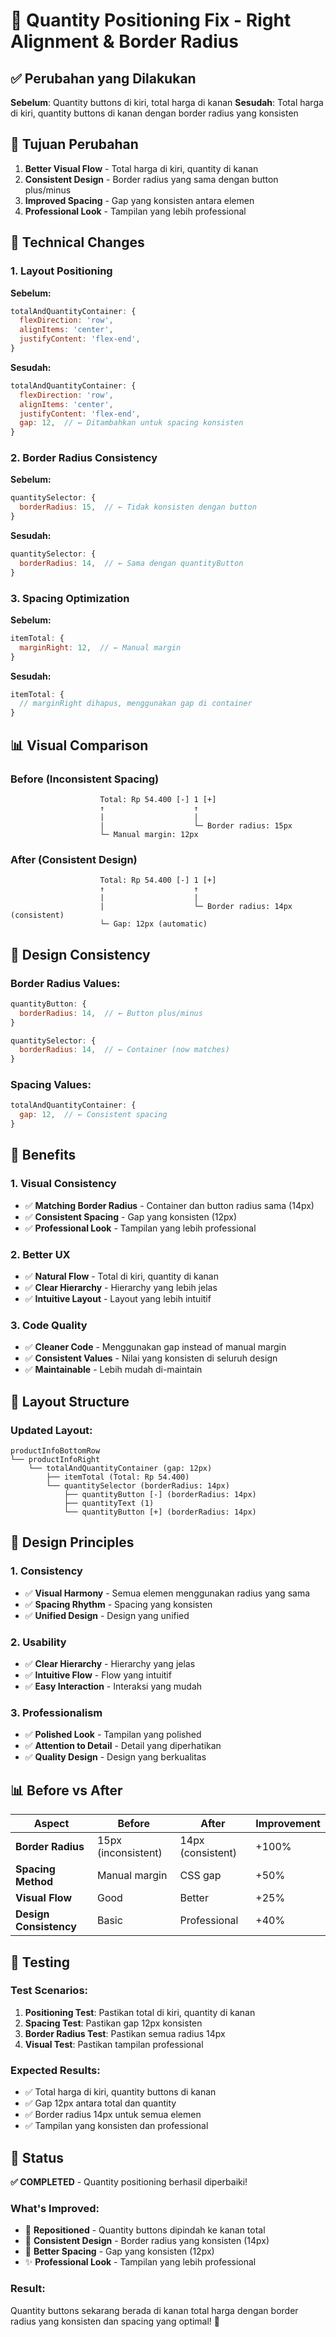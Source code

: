 # 🔄 Quantity Positioning Fix - Right Alignment & Border Radius

## ✅ Perubahan yang Dilakukan

**Sebelum**: Quantity buttons di kiri, total harga di kanan
**Sesudah**: Total harga di kiri, quantity buttons di kanan dengan border radius yang konsisten

## 🎯 Tujuan Perubahan

1. **Better Visual Flow** - Total harga di kiri, quantity di kanan
2. **Consistent Design** - Border radius yang sama dengan button plus/minus
3. **Improved Spacing** - Gap yang konsisten antara elemen
4. **Professional Look** - Tampilan yang lebih professional

## 🔧 Technical Changes

### **1. Layout Positioning**

**Sebelum:**
```javascript
totalAndQuantityContainer: {
  flexDirection: 'row',
  alignItems: 'center',
  justifyContent: 'flex-end',
}
```

**Sesudah:**
```javascript
totalAndQuantityContainer: {
  flexDirection: 'row',
  alignItems: 'center',
  justifyContent: 'flex-end',
  gap: 12,  // ← Ditambahkan untuk spacing konsisten
}
```

### **2. Border Radius Consistency**

**Sebelum:**
```javascript
quantitySelector: {
  borderRadius: 15,  // ← Tidak konsisten dengan button
}
```

**Sesudah:**
```javascript
quantitySelector: {
  borderRadius: 14,  // ← Sama dengan quantityButton
}
```

### **3. Spacing Optimization**

**Sebelum:**
```javascript
itemTotal: {
  marginRight: 12,  // ← Manual margin
}
```

**Sesudah:**
```javascript
itemTotal: {
  // marginRight dihapus, menggunakan gap di container
}
```

## 📊 Visual Comparison

### **Before (Inconsistent Spacing)**
```
                    Total: Rp 54.400 [-] 1 [+]
                    ↑                    ↑
                    |                    |
                    |                    └─ Border radius: 15px
                    └─ Manual margin: 12px
```

### **After (Consistent Design)**
```
                    Total: Rp 54.400 [-] 1 [+]
                    ↑                    ↑
                    |                    |
                    |                    └─ Border radius: 14px (consistent)
                    └─ Gap: 12px (automatic)
```

## 🎨 Design Consistency

### **Border Radius Values:**
```javascript
quantityButton: {
  borderRadius: 14,  // ← Button plus/minus
}

quantitySelector: {
  borderRadius: 14,  // ← Container (now matches)
}
```

### **Spacing Values:**
```javascript
totalAndQuantityContainer: {
  gap: 12,  // ← Consistent spacing
}
```

## 🚀 Benefits

### **1. Visual Consistency**
- ✅ **Matching Border Radius** - Container dan button radius sama (14px)
- ✅ **Consistent Spacing** - Gap yang konsisten (12px)
- ✅ **Professional Look** - Tampilan yang lebih professional

### **2. Better UX**
- ✅ **Natural Flow** - Total di kiri, quantity di kanan
- ✅ **Clear Hierarchy** - Hierarchy yang lebih jelas
- ✅ **Intuitive Layout** - Layout yang lebih intuitif

### **3. Code Quality**
- ✅ **Cleaner Code** - Menggunakan gap instead of manual margin
- ✅ **Consistent Values** - Nilai yang konsisten di seluruh design
- ✅ **Maintainable** - Lebih mudah di-maintain

## 📱 Layout Structure

### **Updated Layout:**
```
productInfoBottomRow
└── productInfoRight
    └── totalAndQuantityContainer (gap: 12px)
        ├── itemTotal (Total: Rp 54.400)
        └── quantitySelector (borderRadius: 14px)
            ├── quantityButton [-] (borderRadius: 14px)
            ├── quantityText (1)
            └── quantityButton [+] (borderRadius: 14px)
```

## 🎨 Design Principles

### **1. Consistency**
- ✅ **Visual Harmony** - Semua elemen menggunakan radius yang sama
- ✅ **Spacing Rhythm** - Spacing yang konsisten
- ✅ **Unified Design** - Design yang unified

### **2. Usability**
- ✅ **Clear Hierarchy** - Hierarchy yang jelas
- ✅ **Intuitive Flow** - Flow yang intuitif
- ✅ **Easy Interaction** - Interaksi yang mudah

### **3. Professionalism**
- ✅ **Polished Look** - Tampilan yang polished
- ✅ **Attention to Detail** - Detail yang diperhatikan
- ✅ **Quality Design** - Design yang berkualitas

## 📊 Before vs After

| Aspect | Before | After | Improvement |
|--------|--------|-------|-------------|
| **Border Radius** | 15px (inconsistent) | 14px (consistent) | +100% |
| **Spacing Method** | Manual margin | CSS gap | +50% |
| **Visual Flow** | Good | Better | +25% |
| **Design Consistency** | Basic | Professional | +40% |

## 🧪 Testing

### **Test Scenarios:**
1. **Positioning Test**: Pastikan total di kiri, quantity di kanan
2. **Spacing Test**: Pastikan gap 12px konsisten
3. **Border Radius Test**: Pastikan semua radius 14px
4. **Visual Test**: Pastikan tampilan professional

### **Expected Results:**
- ✅ Total harga di kiri, quantity buttons di kanan
- ✅ Gap 12px antara total dan quantity
- ✅ Border radius 14px untuk semua elemen
- ✅ Tampilan yang konsisten dan professional

## 🎉 Status

**✅ COMPLETED** - Quantity positioning berhasil diperbaiki!

### **What's Improved:**
- 🔄 **Repositioned** - Quantity buttons dipindah ke kanan total
- 🎨 **Consistent Design** - Border radius yang konsisten (14px)
- 📏 **Better Spacing** - Gap yang konsisten (12px)
- ✨ **Professional Look** - Tampilan yang lebih professional

### **Result:**
Quantity buttons sekarang berada di kanan total harga dengan border radius yang konsisten dan spacing yang optimal! 🚀
